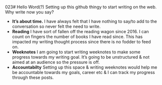 023# Hello Word(?)
Setting up this github thingy to start writing on the web. 
Why write now you say?
* **It’s about time.** I have always felt that I have nothing to say/to add to the conversation so never felt the need to write.
* **Reading** I have sort of fallen off the reading wagon since 2016. I can count on fingers the number of books I have read since. This has impacted my writing thought process since there is no fodder to feed on.
* **Weeknotes** I am going to start writing weeknotes to make some progress towards my writing goal. It’s going to be unstructured & not aimed at an audience so the pressure is off.
* **Accountabilty** Setting up this space & writing weeknotes would help me be accountable towards my goals, career etc & I can track my progress through these posts.
